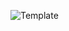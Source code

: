 ![Template](https://lh3.googleusercontent.com/-Z_phRQkiykY/VoNlDNf1OBI/AAAAAAAAAjU/pnZxqFIJkxA/s2048-Ic42/%25255BUNSET%25255D.png)
